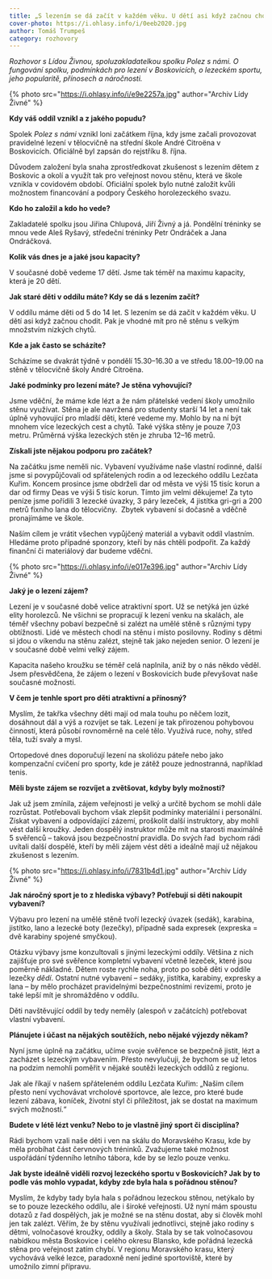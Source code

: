 ```yaml
---
title: „S lezením se dá začít v každém věku. U dětí asi když začnou chodit.“
cover-photo: https://i.ohlasy.info/i/0eeb2020.jpg
author: Tomáš Trumpeš
category: rozhovory
---
```


*Rozhovor s Lídou Živnou, spoluzakladatelkou spolku Polez s námi. O fungování spolku, podmínkách pro lezení v Boskovicích, o lezeckém sportu, jeho popularitě, přínosech a náročnosti.*

{% photo src="https://i.ohlasy.info/i/e9e2257a.jpg" author="Archiv Lídy Živné" %}

**Kdy váš oddíl vznikl a z jakého popudu?**

Spolek *Polez s námi* vznikl loni začátkem října, kdy jsme začali provozovat pravidelné lezení v tělocvičně na střední škole André Citroëna v Boskovicích. Oficiálně byl zapsán do rejstříku 8. října.

Důvodem založení byla snaha zprostředkovat zkušenost s lezením dětem z Boskovic a okolí a využít tak pro veřejnost novou stěnu, která ve škole vznikla v covidovém období. Oficiální spolek bylo nutné založit kvůli možnostem financování a podpory Českého horolezeckého svazu. 

**Kdo ho založil a kdo ho vede?**

Zakladatelé spolku jsou Jiřina Chlupová, Jiří Živný a já. Pondělní tréninky se mnou vede Aleš Ryšavý, středeční tréninky Petr Ondráček a Jana Ondráčková.

**Kolik vás dnes je a jaké jsou kapacity?**

V současné době vedeme 17 dětí. Jsme tak téměř na maximu kapacity, která je 20 dětí.

**Jak staré děti v oddílu máte? Kdy se dá s lezením začít?**

V oddílu máme děti od 5 do 14 let. S lezením se dá začít v každém věku. U dětí asi když začnou chodit. Pak je vhodné mít pro ně stěnu s velkým množstvím nízkých chytů.

**Kde a jak často se scházíte?**

Scházíme se dvakrát týdně v pondělí 15.30–16.30 a ve středu 18.00–19.00 na stěně v tělocvičně školy André Citroëna.

**Jaké podmínky pro lezení máte? Je stěna vyhovující?**

Jsme vděční, že máme kde lézt a že nám přátelské vedení školy umožnilo stěnu využívat. Stěna je ale navržená pro studenty starší 14 let a není tak úplně vyhovující pro mladší děti, které vedeme my. Mohlo by na ní být mnohem více lezeckých cest a chytů. Také výška stěny je pouze 7,03 metru. Průměrná výška lezeckých stěn je zhruba 12–16 metrů.

**Získali jste nějakou podporu pro začátek?**

Na začátku jsme neměli nic. Vybavení využíváme naše vlastní rodinné, další jsme si povypůjčovali od spřátelených rodin a od lezeckého oddílu Lezčata Kuřim. Koncem prosince jsme obdrželi dar od města ve výši 15 tisíc korun a dar od firmy Deas ve výši 5 tisíc korun. Tímto jim velmi děkujeme! Za tyto peníze jsme pořídili 3 lezecké úvazky, 3 páry lezeček, 4 jistítka gri-gri a 200 metrů fixního lana do tělocvičny.  Zbytek vybavení si dočasně a vděčně pronajímáme ve škole. 

Naším cílem je vrátit všechen vypůjčený materiál a vybavit oddíl vlastním. Hledáme proto případné sponzory, kteří by nás chtěli podpořit. Za každý finanční či materiálový dar budeme vděčni.

{% photo src="https://i.ohlasy.info/i/e017e396.jpg" author="Archiv Lídy Živné" %}

**Jaký je o lezení zájem?**

Lezení je v současné době velice atraktivní sport. Už se netýká jen úzké elity horolezců. Ne všichni se propracují k lezení venku na skalách, ale téměř všechny pobaví bezpečně si zalézt na umělé stěně s různými typy obtížnosti. Lidé ve městech chodí na stěnu i místo posilovny. Rodiny s dětmi si jdou o víkendu na stěnu zalézt, stejně tak jako nejeden senior. O lezení je v současné době velmi velký zájem.

Kapacita našeho kroužku se téměř celá naplnila, aniž by o nás někdo věděl. Jsem přesvědčena, že zájem o lezení v Boskovicích bude převyšovat naše současné možnosti.

**V čem je tenhle sport pro děti atraktivní a přínosný?**

Myslím, že takřka všechny děti mají od mala touhu po něčem lozit, dosáhnout dál a výš a rozvíjet se tak. Lezení je tak přirozenou pohybovou činností, která působí rovnoměrně na celé tělo. Využívá ruce, nohy, střed těla, tuží svaly a mysl. 

Ortopedové dnes doporučují lezení na skoliózu páteře nebo jako kompenzační cvičení pro sporty, kde je zátěž pouze jednostranná, například tenis.

**Měli byste zájem se rozvíjet a zvětšovat, kdyby byly možnosti?**

Jak už jsem zmínila, zájem veřejnosti je velký a určitě bychom se mohli dále rozrůstat. Potřebovali bychom však zlepšit podmínky materiální i personální. Získat vybavení a odpovídající zázemí, proškolit další instruktory, aby mohli vést další kroužky. Jeden dospělý instruktor může mít na starosti maximálně 5 svěřenců – taková jsou bezpečnostní pravidla. Do svých řad  bychom rádi uvítali další dospělé, kteří by měli zájem vést děti a ideálně mají už nějakou zkušenost s lezením.

{% photo src="https://i.ohlasy.info/i/7831b4d1.jpg" author="Archiv Lídy Živné" %}

**Jak náročný sport je to z hlediska výbavy? Potřebují si děti nakoupit vybavení?**

Výbavu pro lezení na umělé stěně tvoří lezecký úvazek (sedák), karabina, jistítko, lano a lezecké boty (lezečky), případně sada expresek (expreska = dvě karabiny spojené smyčkou).

Otázku výbavy jsme konzultovali s jinými lezeckými oddíly. Většina z nich zajišťuje pro své svěřence kompletní vybavení včetně lezeček, které jsou poměrně nákladné. Dětem roste rychle noha, proto po sobě děti v oddíle lezečky *dědí*. Ostatní nutné vybavení – sedáky, jistítka, karabiny, expresky a lana – by mělo procházet pravidelnými bezpečnostními revizemi, proto je také lepší mít je shromážděno v oddílu.

Děti navštěvující oddíl by tedy neměly (alespoň v začátcích) potřebovat vlastní vybavení.

**Plánujete i účast na nějakých soutěžích, nebo nějaké výjezdy někam?**

Nyní jsme úplně na začátku, učíme svoje svěřence se bezpečně jistit, lézt a zacházet s lezeckým vybavením. Přesto nevylučuji, že bychom se už letos na podzim nemohli poměřit v nějaké soutěži lezeckých oddílů z regionu.

Jak ale říkají v našem spřáteleném oddílu Lezčata Kuřim: „Našim cílem přesto není vychovávat vrcholové sportovce, ale lezce, pro které bude lezení zábava, koníček, životní styl či příležitost, jak se dostat na maximum svých možností.“

**Budete v létě lézt venku? Nebo to je vlastně jiný sport či disciplína?**

Rádi bychom vzali naše děti i ven na skálu do Moravského Krasu, kde by měla probíhat část červnových tréninků. Zvažujeme také možnost uspořádání týdenního letního tábora, kde by se lezlo pouze venku.

**Jak byste ideálně viděli rozvoj lezeckého sportu v Boskovicích? Jak by to podle vás mohlo vypadat, kdyby zde byla hala s pořádnou stěnou?**

Myslím, že kdyby tady byla hala s pořádnou lezeckou stěnou, netýkalo by se to pouze lezeckého oddílu, ale i široké veřejnosti. Už nyní mám spoustu dotazů z řad dospělých, jak je možné se na stěnu dostat, aby si člověk mohl jen tak zalézt. Věřím, že by stěnu využívali jednotlivci, stejně jako rodiny s dětmi, volnočasové kroužky, oddíly a školy. Stala by se tak volnočasovou nabídkou města Boskovice i celého okresu Blansko, kde pořádná lezecká stěna pro veřejnost zatím chybí. V regionu Moravského krasu, který vychovává velké lezce, paradoxně není jediné sportoviště, které by umožnilo zimní přípravu.
